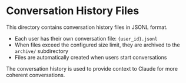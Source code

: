 # Conversation History Files

This directory contains conversation history files in JSONL format.

- Each user has their own conversation file: `{user_id}.jsonl`
- When files exceed the configured size limit, they are archived to the `archive/` subdirectory
- Files are automatically created when users start conversations

The conversation history is used to provide context to Claude for more coherent conversations.